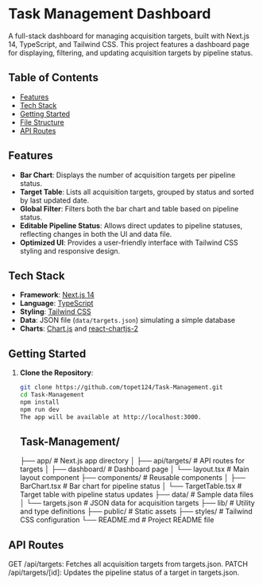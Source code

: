 # Task Management Dashboard

A full-stack dashboard for managing acquisition targets, built with Next.js 14, TypeScript, and Tailwind CSS. This project features a dashboard page for displaying, filtering, and updating acquisition targets by pipeline status.

## Table of Contents

- [Features](#features)
- [Tech Stack](#tech-stack)
- [Getting Started](#getting-started)
- [File Structure](#file-structure)
- [API Routes](#api-routes)

## Features

- **Bar Chart**: Displays the number of acquisition targets per pipeline status.
- **Target Table**: Lists all acquisition targets, grouped by status and sorted by last updated date.
- **Global Filter**: Filters both the bar chart and table based on pipeline status.
- **Editable Pipeline Status**: Allows direct updates to pipeline statuses, reflecting changes in both the UI and data file.
- **Optimized UI**: Provides a user-friendly interface with Tailwind CSS styling and responsive design.

## Tech Stack

- **Framework**: [Next.js 14](https://nextjs.org/)
- **Language**: [TypeScript](https://www.typescriptlang.org/)
- **Styling**: [Tailwind CSS](https://tailwindcss.com/)
- **Data**: JSON file (`data/targets.json`) simulating a simple database
- **Charts**: [Chart.js](https://www.chartjs.org/) and [react-chartjs-2](https://react-chartjs-2.js.org/)

## Getting Started

1. **Clone the Repository**:

   ```bash
   git clone https://github.com/topet124/Task-Management.git
   cd Task-Management
   npm install
   npm run dev
   The app will be available at http://localhost:3000.
   ```

   ## Task-Management/

   ├── app/ # Next.js app directory
   │ ├── api/targets/ # API routes for targets
   │ ├── dashboard/ # Dashboard page
   │ └── layout.tsx # Main layout component
   ├── components/ # Reusable components
   │ ├── BarChart.tsx # Bar chart for pipeline status
   │ └── TargetTable.tsx # Target table with pipeline status updates
   ├── data/ # Sample data files
   │ └── targets.json # JSON data for acquisition targets
   ├── lib/ # Utility and type definitions
   ├── public/ # Static assets
   ├── styles/ # Tailwind CSS configuration
   └── README.md # Project README file

## API Routes

GET /api/targets: Fetches all acquisition targets from targets.json.
PATCH /api/targets/[id]: Updates the pipeline status of a target in targets.json.
